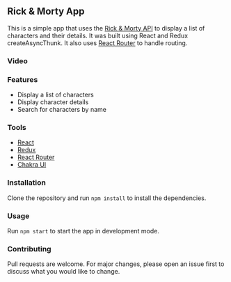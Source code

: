 ## Rick & Morty App

This is a simple app that uses the [Rick & Morty API](https://rickandmortyapi.com/) to display a list of characters and their details. It was built using React and Redux createAsyncThunk. It also uses [React Router](https://reactrouter.com/) to handle routing.

### Video 

### Features

- Display a list of characters
- Display character details
- Search for characters by name

### Tools

- [React](https://reactjs.org/)
- [Redux](https://redux.js.org/)
- [React Router](https://reactrouter.com/)
- [Chakra UI](https://chakra-ui.com/)

### Installation

Clone the repository and run `npm install` to install the dependencies.

### Usage

Run `npm start` to start the app in development mode.

### Contributing

Pull requests are welcome. For major changes, please open an issue first to discuss what you would like to change.
